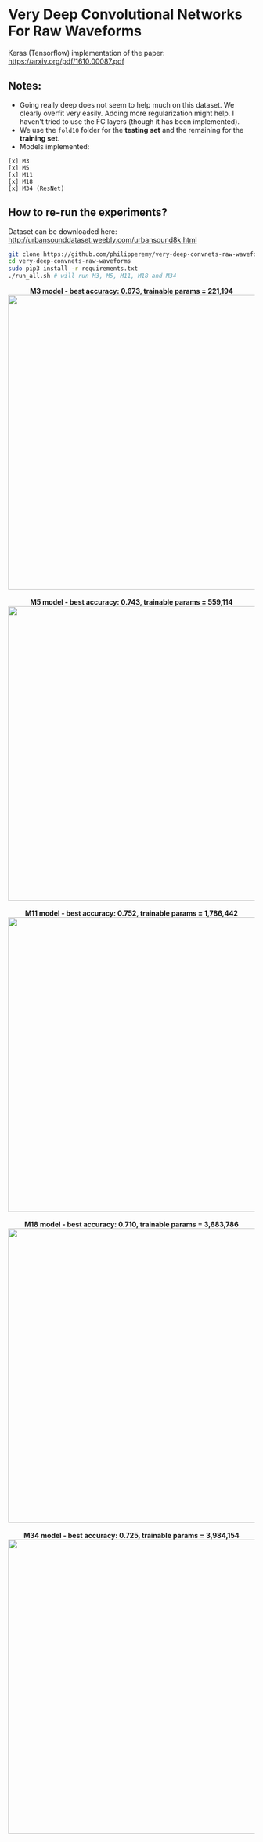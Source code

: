 # Very Deep Convolutional Networks For Raw Waveforms
Keras (Tensorflow) implementation of the paper: https://arxiv.org/pdf/1610.00087.pdf

## Notes:
- Going really deep does not seem to help much on this dataset. We clearly overfit very easily. Adding more regularization might help. I haven't tried to use the FC layers (though it has been implemented).
- We use the `fold10` folder for the **testing set** and the remaining for the **training set**.
- Models implemented:
```
[x] M3
[x] M5
[x] M11
[x] M18
[x] M34 (ResNet)
```

## How to re-run the experiments?

Dataset can be downloaded here: http://urbansounddataset.weebly.com/urbansound8k.html

```bash
git clone https://github.com/philipperemy/very-deep-convnets-raw-waveforms.git
cd very-deep-convnets-raw-waveforms
sudo pip3 install -r requirements.txt
./run_all.sh # will run M3, M5, M11, M18 and M34
```

<div align="center">
  <b>M3 model - best accuracy: 0.673, trainable params = 221,194</b><br>
  <img src="assets/m3.png" width="600"><br><br>
</div>


<div align="center">
  <b>M5 model - best accuracy: 0.743, trainable params = 559,114</b><br>
  <img src="assets/m5.png" width="600"><br><br>
</div>

<div align="center">
  <b>M11 model - best accuracy: 0.752, trainable params = 1,786,442</b><br>
  <img src="assets/m11.png" width="600"><br><br>
</div>

<div align="center">
  <b>M18 model - best accuracy: 0.710, trainable params = 3,683,786</b><br>
  <img src="assets/m18.png" width="600"><br><br>
</div>

<div align="center">
  <b>M34 model - best accuracy: 0.725, trainable params = 3,984,154</b><br>
  <img src="assets/m34.png" width="600"><br><br>
</div>

